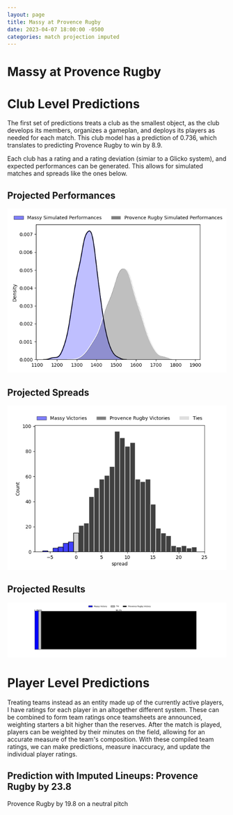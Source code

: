 ```yaml
---  
layout: page  
title: Massy at Provence Rugby  
date: 2023-04-07 18:00:00 -0500  
categories: match projection imputed  
---
```

# Massy at Provence Rugby

# Club Level Predictions


The first set of predictions treats a club as the smallest object, as the club develops its members, organizes a gameplan, and deploys its players as needed for each match. This club model has a prediction of 0.736, which translates to predicting Provence Rugby to win by 8.9.

Each club has a rating and a rating deviation (simiar to a Glicko system), and expected performances can be generated. This allows for simulated matches and spreads like the ones below.
## Projected Performances


![Projected Performances](plots/performances_2023-04-07-ProvenceRugby-Massy.png)
## Projected Spreads


![Projected Spreads](plots/spreads_2023-04-07-ProvenceRugby-Massy.png)
## Projected Results


![Projected Results](plots/resultbar_2023-04-07-ProvenceRugby-Massy.png)
# Player Level Predictions


Treating teams instead as an entity made up of the currently active players, I have ratings for each player in an altogether different system. These can be combined to form team ratings once teamsheets are announced, weighting starters a bit higher than the reserves. After the match is played, players can be weighted by their minutes on the field, allowing for an accurate measure of the team's composition. With these compiled team ratings, we can make predictions, measure inaccuracy, and update the individual player ratings.
## Prediction with Imputed Lineups: Provence Rugby by 23.8


Provence Rugby by 19.8 on a neutral pitch

